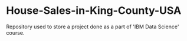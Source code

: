# House-Sales-in-King-County-USA
Repository used to store a project done as a part of 'IBM Data Science' course.
